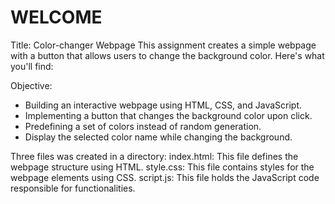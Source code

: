 # WELCOME

Title: Color-changer Webpage
This assignment creates a simple webpage with a button that allows users to change the background color. Here's what you'll find:

Objective:

- Building an interactive webpage using HTML, CSS, and JavaScript.
- Implementing a button that changes the background color upon click.
- Predefining a set of colors instead of random generation.
- Display the selected color name while changing the background.

Three files was created in a directory:
index.html: This file defines the webpage structure using HTML.
style.css: This file contains styles for the webpage elements using CSS.
script.js: This file holds the JavaScript code responsible for functionalities.
